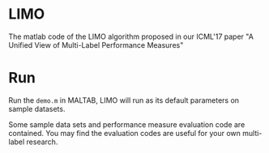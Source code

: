 # LIMO

The matlab code of the LIMO algorithm proposed in our ICML'17 paper "A Unified View of Multi-Label Performance Measures"

# Run

Run the `demo.m` in MALTAB, LIMO will run as its default parameters on sample datasets.

Some sample data sets and performance measure evaluation code are contained. You may find the evaluation codes are useful for your own multi-label research.